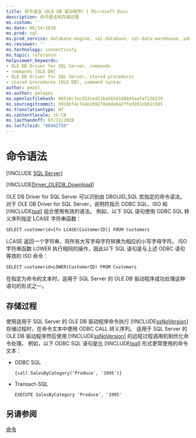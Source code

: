 ```yaml
---
title: 命令语法（OLE DB 驱动程序）| Microsoft Docs
description: 命令语法和存储过程
ms.custom: ''
ms.date: 06/14/2018
ms.prod: sql
ms.prod_service: database-engine, sql-database, sql-data-warehouse, pdw
ms.reviewer: ''
ms.technology: connectivity
ms.topic: reference
helpviewer_keywords:
- OLE DB Driver for SQL Server, commands
- commands [OLE DB]
- OLE DB Driver for SQL Server, stored procedures
- stored procedures [OLE DB], command syntax
author: pmasl
ms.author: pelopes
ms.openlocfilehash: 06516c7ac352ced53ba56241d8845aafaf236139
ms.sourcegitcommit: 591bbf4c7e4e2092f8abda6a2ffed263cb61c585
ms.translationtype: HT
ms.contentlocale: zh-CN
ms.lasthandoff: 07/22/2020
ms.locfileid: "86942750"
---
```

# <a name="command-syntax"></a>命令语法
[!INCLUDE [SQL Server](../../../includes/applies-to-version/sql-asdb-asdbmi-asa-pdw.md)]

[!INCLUDE[Driver_OLEDB_Download](../../../includes/driver_oledb_download.md)]

  OLE DB Driver for SQL Server 可以识别由 DBGUID_SQL 宏指定的命令语法。 对于 OLE DB Driver for SQL Server，说明符指示 ODBC SQL、ISO 和 [!INCLUDE[tsql](../../../includes/tsql-md.md)] 组合使用有效的语法。 例如，以下 SQL 语句使用 ODBC SQL 转义序列指定 LCASE 字符串函数：  
  
```  
SELECT customerid={fn LCASE(CustomerID)} FROM Customers  
```  
  
 LCASE 返回一个字符串，将所有大写字母字符转换为相应的小写字母字符。 ISO 字符串函数 LOWER 执行相同的操作，因此以下 SQL 语句是与上述 ODBC 语句等效的 ISO 命令：  
  
```  
SELECT customerid=LOWER(CustomerID) FROM Customers  
```  
  
 在指定为命令的文本时，适用于 SQL Server 的 OLE DB 驱动程序成功处理这种语句的形式之一。  
  
## <a name="stored-procedures"></a>存储过程  
 使用适用于 SQL Server 的 OLE DB 驱动程序命令执行 [!INCLUDE[ssNoVersion](../../../includes/ssnoversion-md.md)] 存储过程时，在命令文本中使用 ODBC CALL 转义序列。 适用于 SQL Server 的 OLE DB 驱动程序然后使用 [!INCLUDE[ssNoVersion](../../../includes/ssnoversion-md.md)] 的远程过程调用机制优化命令处理。 例如，以下 ODBC SQL 语句是比 [!INCLUDE[tsql](../../../includes/tsql-md.md)] 形式更常使用的命令文本：  
  
-   ODBC SQL  
  
    ```  
    {call SalesByCategory('Produce', '1995')}  
    ```  
  
-   Transact-SQL  
  
    ```  
    EXECUTE SalesByCategory 'Produce', '1995'  
    ```  
  
## <a name="see-also"></a>另请参阅  
 [命令](../../oledb/ole-db-commands/commands.md)  
  
  
